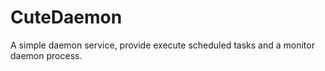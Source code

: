 CuteDaemon
==========

A simple daemon service, provide execute scheduled tasks and a monitor daemon process. 
